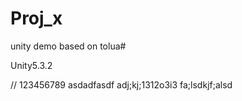# Proj_x
unity demo based on tolua# 

Unity5.3.2

// 123456789 asdadfasdf
adj;kj;1312o3i3
fa;lsdkjf;alsd